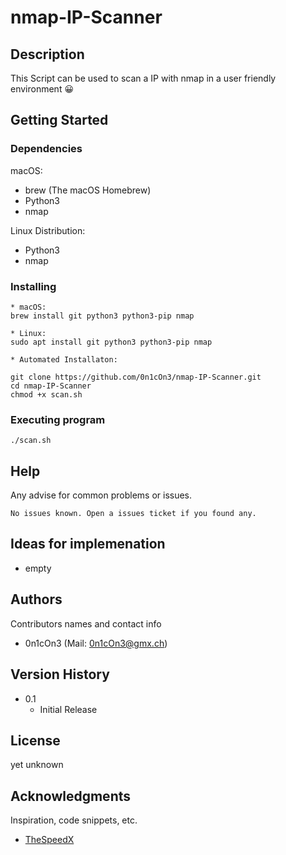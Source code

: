 # nmap-IP-Scanner

## Description

This Script can be used to scan a IP with nmap in a user friendly environment 😀


## Getting Started

### Dependencies

macOS:
* brew (The macOS Homebrew)
* Python3
* nmap

Linux Distribution: 
* Python3
* nmap

### Installing

```
* macOS:
brew install git python3 python3-pip nmap

* Linux:
sudo apt install git python3 python3-pip nmap

* Automated Installaton:

git clone https://github.com/0n1cOn3/nmap-IP-Scanner.git
cd nmap-IP-Scanner
chmod +x scan.sh
```

### Executing program

```
./scan.sh
```

## Help

Any advise for common problems or issues.
```
No issues known. Open a issues ticket if you found any.
```


## Ideas for implemenation

* empty

## Authors

Contributors names and contact info

- 0n1cOn3   (Mail: 0n1cOn3@gmx.ch)

## Version History

* 0.1
    * Initial Release

## License

yet unknown

## Acknowledgments

Inspiration, code snippets, etc.
* [TheSpeedX](https://github.com/TheSpeedX)
